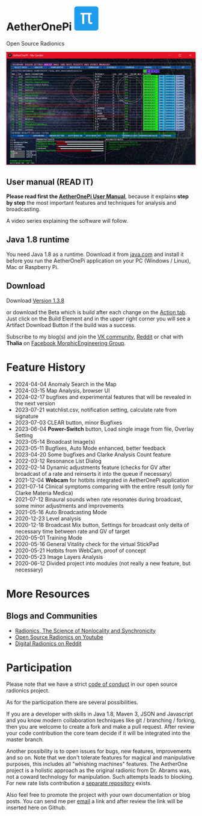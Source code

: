 # AetherOnePi ![Logo](src/main/resources/icons/aetherOnePi.png)
Open Source Radionics

![Dashboard](https://raw.githubusercontent.com/isuretpolos/AetherOnePi/master/documentation/screenshots/analysis.jpg)

## User manual (READ IT)
**Please read first the [AetherOnePi User Manual](https://radionics.home.blog/aetheonepi/)**, because it explains **step by step** the most important features and techniques for analysis and broadcasting.

A video series explaining the software will follow.

## Java 1.8 runtime
You need Java 1.8 as a runtime. Download it from [java.com](https://www.java.com/en/download/) and install it before you run the AetherOnePi application on your PC (Windows / Linux), Mac or Raspberry Pi.

## Download
Download [Version 1.3.8](https://github.com/isuretpolos/AetherOnePi/releases/tag/v1.3.8)

or download the Beta which is build after each change on the [Action tab](https://github.com/isuretpolos/AetherOnePi/actions). Just click on the Build Element and in the upper right corner you will see a Artifact Download Button if the build was a success.

Subscribe to my blog(s) and join the [VK community](https://vk.com/aetherone), [Reddit](https://www.reddit.com/r/digitalradionics/) or chat with **Thalia** on [Facebook MorphicEngineering Group](https://www.facebook.com/groups/morphicengineering).

# Feature History
- 2024-04-04 Anomaly Search in the Map
- 2024-03-15 Map Analysis, browser UI
- 2024-02-17 bugfixes and experimental features that will be revealed in the next version
- 2023-07-21 watchlist.csv, notification setting, calculate rate from signature
- 2023-07-03 CLEAR button, minor Bugfixes
- 2023-06-04 **Power-Switch** button, Load single image from file, Overlay Setting
- 2023-05-14 Broadcast Image(s)
- 2023-05-11 Bugfixes, Auto Mode enhanced, better feedback
- 2023-04-20 Some bugfixes and Clarke Analysis Count feature
- 2022-03-12 Resonance List Dialog
- 2022-02-14 Dynamic adjustments feature (checks for GV after broadcast of a rate and reinserts it into the queue if necessary)
- 2021-12-04 **Webcam** for hotbits integrated in AetherOnePi application
- 2021-07-14 Clinical symptoms comparing with the entire result (only for Clarke Materia Medica)
- 2021-07-12 Binaural sounds when rate resonates during broadcast, some minor adjustments and improvements
- 2021-05-16 Auto Broadcasting Mode
- 2020-12-23 Level analysis
- 2020-12-18 Broadcast Mix button, Settings for broadcast only delta of necessary time between rate and GV of target
- 2020-05-01 Training Mode
- 2020-05-16 General Vitality check for the virtual StickPad
- 2020-05-21 Hotbits from WebCam, proof of concept
- 2020-05-23 Image Layers Analysis
- 2020-06-12 Divided project into modules (not really a new feature, but necessary)

# More Resources

## Blogs and Communities
- [Radionics, The Science of Nonlocality and Synchronicity](https://radionics.home.blog)
- [Open Source Radionics on Youtube](https://www.youtube.com/@opensourceradionics)
- [Digital Radionics on Reddit](https://www.reddit.com/r/digitalradionics/)

# Participation
Please note that we have a strict [code of conduct](CODE_OF_CONDUCT.md) in our open source radionics project.

As for the participation there are several possibilities.

If you are a developer with skills in Java 1.8, Maven 3, JSON and Javascript and you know modern collaboration techniques like git / branching / forking, then you are welcome to create a fork and make a pull request. After review your code contribution the core team decide if it will be integrated into the master branch.

Another possibility is to open issues for bugs, new features, improvements and so on. Note that we don't tolerate features for magical and manipulative purposes, this includes all "whishing machines" features. The AetherOne project is a holistic approach as the original radionic from Dr. Abrams was, not a coward technology for manipulation. Such attempts leads to blocking. For new rate lists contribution a [separate repository](https://github.com/isuretpolos/radionics-rates) exists.

Also feel free to promote the project with your own documentation or blog posts. You can send me per [email](isuret.polos@gmail.com) a link and after review the link will be inserted here on Github.
